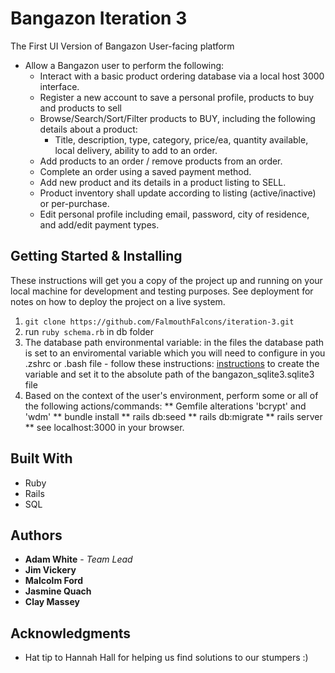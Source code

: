 # Bangazon Iteration 3 
The First UI Version of Bangazon User-facing platform

* Allow a Bangazon user to perform the following: 
  * Interact with a basic product ordering database via a local host 3000 interface. 
  * Register a new account to save a personal profile, products to buy and products to sell 
  * Browse/Search/Sort/Filter products to BUY, including the following details about a product: 
      * Title, description, type, category, price/ea, quantity available, local delivery, ability to add to an order. 
  * Add products to an order / remove products from an order. 
  * Complete an order using a saved payment method. 
  * Add new product and its details in a product listing to SELL.
  * Product inventory shall update according to listing (active/inactive) or per-purchase. 
  * Edit personal profile including email, password, city of residence, and add/edit payment types. 
  
## Getting Started & Installing

These instructions will get you a copy of the project up and running on your local machine for development and testing purposes. See deployment for notes on how to deploy the project on a live system.

1. ```git clone https://github.com/FalmouthFalcons/iteration-3.git```
2. run ```ruby schema.rb``` in db folder
3. The database path environmental variable: in the files the database path is set to an
    enviromental variable which you will need to configure in you .zshrc or .bash file
        - follow these instructions:
        [instructions](https://gist.github.com/iest/58692bf1001b0424c257) 
        to create the variable and set it to the absolute path of the bangazon_sqlite3.sqlite3 file
4. Based on the context of the user's environment, perform some or all of the following actions/commands: 
  ** Gemfile alterations 'bcrypt' and 'wdm'
  ** bundle install 
  ** rails db:seed 
  ** rails db:migrate
  ** rails server 
  ** see localhost:3000 in your browser. 


## Built With

* Ruby
* Rails 
* SQL

## Authors

* **Adam White** - *Team Lead*
* **Jim Vickery**
* **Malcolm Ford**
* **Jasmine Quach**
* **Clay Massey**

## Acknowledgments

* Hat tip to Hannah Hall for helping us find solutions to our stumpers :)
